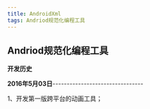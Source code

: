 ```yaml
---
title: AndroidXml
tags: Andriod规范化编程工具
---
```


**Andriod规范化编程工具**
-----------------


**开发历史**

**2016年5月03日**--------------------------------

1、开发第一版跨平台的动画工具；

